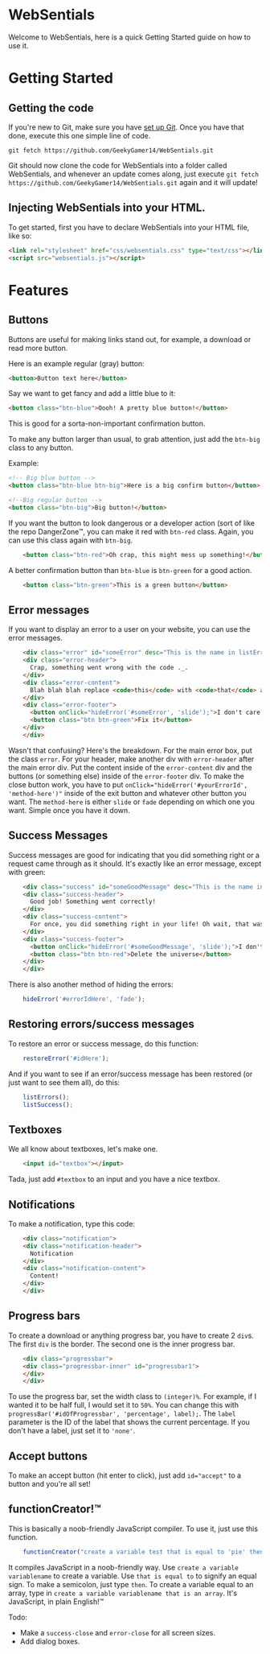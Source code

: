 WebSentials
===

Welcome to WebSentials, here is a quick Getting Started guide on how to use it.

Getting Started
=

Getting the code
-

If you're new to Git, make sure you have [set up Git](https://help.github.com/articles/set-up-git). Once you have that done, execute this one simple line of code.

    git fetch https://github.com/GeekyGamer14/WebSentials.git

Git should now clone the code for WebSentials into a folder called WebSentials, and whenever an update comes along, just execute `git fetch https://github.com/GeekyGamer14/WebSentials.git` again and it will update!

Injecting WebSentials into your HTML.
-

To get started, first you have to declare WebSentials into your HTML file, like so:

```html
<link rel="stylesheet" href="css/websentials.css" type="text/css"></link>
<script src="websentials.js"></script>
```

Features
=

Buttons
-

Buttons are useful for making links stand out, for example, a download or read more button.

Here is an example regular (gray) button:

```html
<button>Button text here</button>
```

Say we want to get fancy and add a little blue to it:

```html
<button class="btn-blue">Oooh! A pretty blue button!</button>
```
    
This is good for a sorta-non-important confirmation button.

To make any button larger than usual, to grab attention, just add the `btn-big` class to any button.

Example:

```html
<!-- Big blue button -->
<button class="btn-blue btn-big">Here is a big confirm button</button>

<!--Big regular button -->
<button class="btn-big">Big button!</button>
```

If you want the button to look dangerous or a developer action (sort of like the repo DangerZone&trade;, you can make it red with `btn-red` class. Again, you can use this class again with `btn-big`.

```html
    <button class="btn-red">Oh crap, this might mess up something!</button>
```

A better confirmation button than `btn-blue` is `btn-green` for a good action.

```html
    <button class="btn-green">This is a green button</button>
```

Error messages
-

If you want to display an error to a user on your website, you can use the error messages.

```html
    <div class="error" id="someError" desc="This is the name in listErrors()">
    <div class="error-header">
      Crap, something went wrong with the code ._.
    </div>
    <div class="error-content">
      Blah blah blah replace <code>this</code> with <code>that</code> and make sure there are no errors next time, idiot.
    </div>
    <div class="error-footer">
      <button onClick="hideError('#someError', 'slide');">I don't care, go on with it.</button>
      <button class="btn btn-green">Fix it</button>
    </div>
    </div>
```

Wasn't that confusing? Here's the breakdown. For the main error box, put the class `error`. For your header, make another div with `error-header` after the main error div. Put the content inside of the `error-content` div and the buttons (or something else) inside of the `error-footer` div. To make the close button work, you have to put `onClick="hideError('#yourErrorId', 'method-here')"` inside of the exit button and whatever other button you want. The `method-here` is either `slide` or `fade` depending on which one you want. Simple once you have it down.

Success Messages
-

Success messages are good for indicating that you did something right or a request came through as it should. It's exactly like an error message, except with green:

```html
    <div class="success" id="someGoodMessage" desc="This is the name in listSuccess()">
    <div class="success-header">
      Good job! Something went correctly!
    </div>
    <div class="success-content">
      For once, you did something right in your life! Oh wait, that was the server. Nevermind, go back to your non-right life.
    </div>
    <div class="success-footer">
      <button onClick="hideError('#someGoodMessage', 'slide');">I don't care, go on with it.</button>
      <button class="btn btn-red">Delete the universe</button>
    </div>
    </div>
```

There is also another method of hiding the errors:

```javascript
    hideError('#errorIdHere', 'fade');
```

Restoring errors/success messages
-

To restore an error or success message, do this function:

```javascript
    restoreError('#idHere');
```

And if you want to see if an error/success message has been restored (or just want to see them all), do this:

```javascript
    listErrors();
    listSuccess();
```

Textboxes
-

We all know about textboxes, let's make one.

```html
    <input id="textbox"></input>
```

Tada, just add `#textbox` to an input and you have a nice textbox.

Notifications
-

To make a notification, type this code:

```html
    <div class="notification">
    <div class="notification-header">
      Notification
    </div>
    <div class="notification-content">
      Content!
    </div>
    </div>
```

Progress bars
-

To create a download or anything progress bar, you have to create 2 `div`s.
The first `div` is the border. The second one is the inner progress bar.

```html
    <div class="progressbar">
    <div class="progressbar-inner" id="progressbar1">
    </div>
    </div>
```

To use the progress bar, set the width class to `(integer)%`. For example, if I wanted it to be half full, I would set it to `50%`. You can change this with `progressBar('#idOfProgressbar', 'percentage', label);`. The `label` parameter is the ID of the label that shows the current percentage. If you don't have a label, just set it to `'none'`.

Accept buttons
-

To make an accept button (hit enter to click), just add `id="accept"` to a button and you're all set!

functionCreator!&trade;
-

This is basically a noob-friendly JavaScript compiler. To use it, just use this function.

```javascript
    functionCreator("create a variable test that is equal to 'pie' then create a variable arraything that is an array");
```

It compiles JavaScript in a noob-friendly way. Use `create a variable variablename` to create a variable. Use `that is equal to` to signify an equal sign. To make a semicolon, just type `then`. To create a variable equal to an array, type in `create a variable variablename that is an array`. It's JavaScript, in plain English!&trade;

Todo:

 - Make a `success-close` and `error-close` for all screen sizes.
 - Add dialog boxes.
